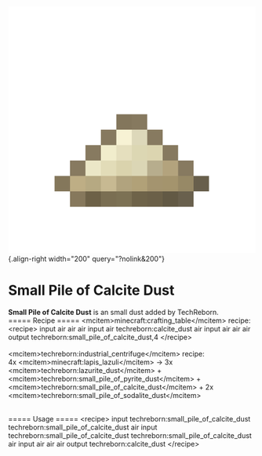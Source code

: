 ![small_pile_of_calcite_dust.png](/media/mods/techreborn/small_pile_of_calcite_dust.png){.align-right width="200" query="?nolink&200"}

# Small Pile of Calcite Dust

**Small Pile of Calcite Dust** is an small dust added by TechReborn.\
===== Recipe ===== \<mcitem\>minecraft:crafting_table\</mcitem\> recipe:\
\<recipe\> input air air air input air techreborn:calcite_dust air input air air air output techreborn:small_pile_of_calcite_dust,4 \</recipe\>\
\
\<mcitem\>techreborn:industrial_centrifuge\</mcitem\> recipe:\
4x \<mcitem\>minecraft:lapis_lazuli\</mcitem\> -\> 3x \<mcitem\>techreborn:lazurite_dust\</mcitem\> + \<mcitem\>techreborn:small_pile_of_pyrite_dust\</mcitem\> + \<mcitem\>techreborn:small_pile_of_calcite_dust\</mcitem\> + 2x \<mcitem\>techreborn:small_pile_of_sodalite_dust\</mcitem\>

\
===== Usage ===== \<recipe\> input techreborn:small_pile_of_calcite_dust techreborn:small_pile_of_calcite_dust air input techreborn:small_pile_of_calcite_dust techreborn:small_pile_of_calcite_dust air input air air air output techreborn:calcite_dust \</recipe\>
